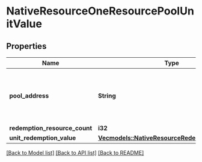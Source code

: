 # NativeResourceOneResourcePoolUnitValue

## Properties

Name | Type | Description | Notes
------------ | ------------- | ------------- | -------------
**pool_address** | **String** | Bech32m-encoded human readable version of the address. | 
**redemption_resource_count** | **i32** |  | 
**unit_redemption_value** | [**Vec<models::NativeResourceRedemptionValueItem>**](NativeResourceRedemptionValueItem.md) |  | 

[[Back to Model list]](../README.md#documentation-for-models) [[Back to API list]](../README.md#documentation-for-api-endpoints) [[Back to README]](../README.md)


